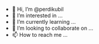 - 👋 Hi, I’m @perdikubil
- 👀 I’m interested in ...
- 🌱 I’m currently learning ...
- 💞️ I’m looking to collaborate on ...
- 📫 How to reach me ...

<!---
perdikubil/perdikubil is a ✨ special ✨ repository because its `README.md` (this file) appears on your GitHub profile.
You can click the Preview link to take a look at your changes.
--->
